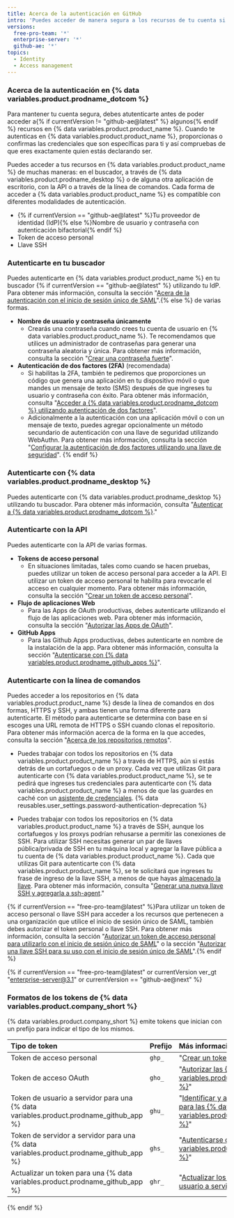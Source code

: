 ```yaml
---
title: Acerca de la autenticación en GitHub
intro: 'Puedes acceder de manera segura a los recursos de tu cuenta si te atutenticas en {% data variables.product.product_name %}, utilizando diferentes credenciales dependiendo de en donde te autenticas.'
versions:
  free-pro-team: '*'
  enterprise-server: '*'
  github-ae: '*'
topics:
  - Identity
  - Access management
---
```


### Acerca de la autenticación en {% data variables.product.prodname_dotcom %}

Para mantener tu cuenta segura, debes atutenticarte antes de poder acceder a{% if currentVersion != "github-ae@latest" %} algunos{% endif %} recursos en {% data variables.product.product_name %}. Cuando te autenticas en {% data variables.product.product_name %}, proporcionas o confirmas las credenciales que son específicas para ti y así compruebas de que eres exactamente quien estás declarando ser.

Puedes acceder a tus recursos en {% data variables.product.product_name %} de muchas maneras: en el buscador, a través de {% data variables.product.prodname_desktop %} o de alguna otra aplicación de escritorio, con la API o a través de la línea de comandos. Cada forma de acceder a {% data variables.product.product_name %} es compatible con diferentes modalidades de autenticación.

- {% if currentVersion == "github-ae@latest" %}Tu proveedor de identidad (IdP){% else %}Nombre de usuario y contraseña con autenticación bifactorial{% endif %}
- Token de acceso personal
- Llave SSH

### Autenticarte en tu buscador

Puedes autenticarte en {% data variables.product.product_name %} en tu buscador {% if currentVersion == "github-ae@latest" %} utilizando tu IdP. Para obtener más información, consulta la sección "[Acera de la autenticación con el inicio de sesión único de SAML](/github/authenticating-to-github/about-authentication-with-saml-single-sign-on)".{% else %} de varias formas.

- **Nombre de usuario y contraseña únicamente**
    - Crearás una contraseña cuando crees tu cuenta de usuario en {% data variables.product.product_name %}. Te recomendamos que utilices un administrador de contraseñas para generar una contraseña aleatoria y única. Para obtener más información, consulta la sección "[Crear una contraseña fuerte](/github/authenticating-to-github/creating-a-strong-password)".
- **Autenticación de dos factores (2FA)** (recomendada)
    - Si habilitas la 2FA, también te pediremos que proporciones un código que genera una aplicación en tu dispositivo móvil o que mandes un mensaje de texto (SMS) después de que ingreses tu usuario y contraseña con éxito. Para obtener más información, consulta "[Acceder a {% data variables.product.prodname_dotcom %} utilizando autenticación de dos factores](/github/authenticating-to-github/accessing-github-using-two-factor-authentication#providing-a-2fa-code-when-signing-in-to-the-website)".
    - Adicionalmente a la autenticación con una aplicación móvil o con un mensaje de texto, puedes agregar opcionalmente un método secundario de autenticación con una llave de seguridad utilizando WebAuthn. Para obtener más información, consulta la sección "[Configurar la autenticación de dos factores utilizando una llave de seguridad](/github/authenticating-to-github/configuring-two-factor-authentication#configuring-two-factor-authentication-using-a-security-key)".
{% endif %}

### Autenticarte con {% data variables.product.prodname_desktop %}

Puedes autenticarte con {% data variables.product.prodname_desktop %} utilizando tu buscador. Para obtener más información, consulta "[Autenticar a {% data variables.product.prodname_dotcom %}](/desktop/getting-started-with-github-desktop/authenticating-to-github)."

### Autenticarte con la API

Puedes autenticarte con la API de varias formas.

- **Tokens de acceso personal**
    - En situaciones limitadas, tales como cuando se hacen pruebas, puedes utilizar un token de acceso personal para acceder a la API. El utilizar un token de acceso personal te habilita para revocarle el acceso en cualquier momento. Para obtener más información, consulta la sección "[Crear un token de acceso personal](/github/authenticating-to-github/creating-a-personal-access-token)".
- **Flujo de aplicaciones Web**
    - Para las Apps de OAuth productivas, debes autenticarte utilizando el flujo de las aplicaciones web. Para obtener más información, consulta la sección "[Autorizar las Apps de OAuth](/apps/building-oauth-apps/authorizing-oauth-apps/#web-application-flow)".
- **GitHub Apps**
    - Para las Github Apps productivas, debes autenticarte en nombre de la instalación de la app. Para obtener más información, consulta la sección "[Autenticarse con {% data variables.product.prodname_github_apps %}](/apps/building-github-apps/authenticating-with-github-apps/)".

### Autenticarte con la línea de comandos

Puedes acceder a los repositorios en {% data variables.product.product_name %} desde la línea de comandos en dos formas, HTTPS y SSH, y ambas tienen una forma diferente para autenticarte. El método para autenticarte se determina con base en si escoges una URL remota de HTTPS o SSH cuando clonas el repositorio. Para obtener más información acerca de la forma en la que accedes, consulta la sección "[Acerca de los repositorios remotos](/github/getting-started-with-github/about-remote-repositories)".

* Puedes trabajar con todos los repositorios en {% data variables.product.product_name %} a través de HTTPS, aún si estás detrás de un cortafuegos o de un proxy. Cada vez que utilizas Git para autenticarte con {% data variables.product.product_name %}, se te pedirá que ingreses tus credenciales para autenticarte con {% data variables.product.product_name %} a menos de que las guardes en caché con un [asistente de credenciales](/github/getting-started-with-github/caching-your-github-credentials-in-git). {% data reusables.user_settings.password-authentication-deprecation %}

* Puedes trabajar con todos los repositorios en {% data variables.product.product_name %} a través de SSH, aunque los cortafuegos y los proxys podrían rehusarse a permitir las conexiones de SSH. Para utilizar SSH necesitas generar un par de llaves pública/privada de SSH en tu máquina local y agregar la llave pública a tu cuenta de {% data variables.product.product_name %}. Cada que utilizas Git para autenticarte con {% data variables.product.product_name %}, se te solicitará que ingreses tu frase de ingreso de la llave SSH, a menos de que hayas [almacenado la llave](/github/authenticating-to-github/generating-a-new-ssh-key-and-adding-it-to-the-ssh-agent#adding-your-ssh-key-to-the-ssh-agent). Para obtener más información, consulta "[Generar una nueva llave SSH y agregarla a ssh-agent](/github/authenticating-to-github/generating-a-new-ssh-key-and-adding-it-to-the-ssh-agent)."

{% if currentVersion == "free-pro-team@latest" %}Para utilizar un token de acceso personal o llave SSH para acceder a los recursos que pertenecen a una organización que utilice el inicio de sesión único de SAML, también debes autorizar el token personal o llave SSH. Para obtener más información, consulta la sección "[Autorizar un token de acceso personal para utilizarlo con el inicio de sesión único de SAML](/github/authenticating-to-github/authorizing-a-personal-access-token-for-use-with-saml-single-sign-on)" o la sección "[Autorizar una llave SSH para su uso con el inicio de sesión único de SAML](/github/authenticating-to-github/authorizing-an-ssh-key-for-use-with-saml-single-sign-on)".{% endif %}

{% if currentVersion == "free-pro-team@latest" or currentVersion ver_gt "enterprise-server@3.1" or currentVersion == "github-ae@next" %}

### Formatos de los tokens de {% data variables.product.company_short %}

{% data variables.product.company_short %} emite tokens que inician con un prefijo para indicar el tipo de los mismos.

| Tipo de token                                                                            | Prefijo | Más información                                                                                                                                                             |
|:---------------------------------------------------------------------------------------- |:------- |:--------------------------------------------------------------------------------------------------------------------------------------------------------------------------- |
| Token de acceso personal                                                                 | `ghp_`  | "[Crear un token de acceso personal](/github/authenticating-to-github/creating-a-personal-access-token)"                                                                    |
| Token de acceso OAuth                                                                    | `gho_`  | "[Autorizar las {% data variables.product.prodname_oauth_apps %}](/developers/apps/authorizing-oauth-apps)"                                                               |
| Token de usuario a servidor para una {% data variables.product.prodname_github_app %}  | `ghu_`  | "[Identificar y autorizar a los usuarios para las {% data variables.product.prodname_github_apps %}](/developers/apps/identifying-and-authorizing-users-for-github-apps)" |
| Token de servidor a servidor para una {% data variables.product.prodname_github_app %} | `ghs_`  | "[Autenticarse con las {% data variables.product.prodname_github_apps %}](/developers/apps/authenticating-with-github-apps#authenticating-as-an-installation)"            |
| Actualizar un token para una {% data variables.product.prodname_github_app %}          | `ghr_`  | "[Actualizar los tokens de acceso de usuario a servidor](/developers/apps/refreshing-user-to-server-access-tokens)"                                                         |

{% endif %}
